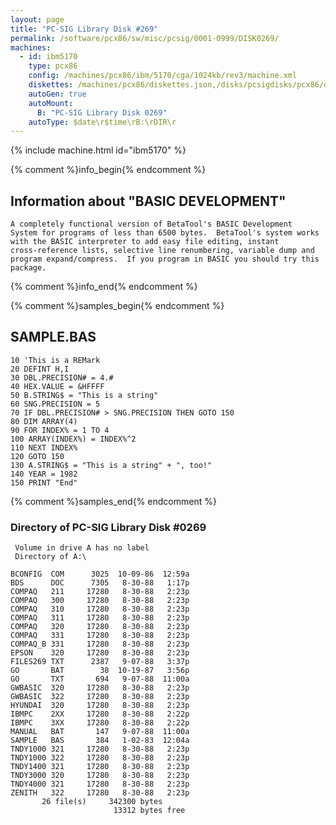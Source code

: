 ```yaml
---
layout: page
title: "PC-SIG Library Disk #269"
permalink: /software/pcx86/sw/misc/pcsig/0001-0999/DISK0269/
machines:
  - id: ibm5170
    type: pcx86
    config: /machines/pcx86/ibm/5170/cga/1024kb/rev3/machine.xml
    diskettes: /machines/pcx86/diskettes.json,/disks/pcsigdisks/pcx86/diskettes.json
    autoGen: true
    autoMount:
      B: "PC-SIG Library Disk 0269"
    autoType: $date\r$time\rB:\rDIR\r
---
```


{% include machine.html id="ibm5170" %}

{% comment %}info_begin{% endcomment %}

## Information about "BASIC DEVELOPMENT"

    A completely functional version of BetaTool's BASIC Development
    System for programs of less than 6500 bytes.  BetaTool's system works
    with the BASIC interpreter to add easy file editing, instant
    cross-reference lists, selective line renumbering, variable dump and
    program expand/compress.  If you program in BASIC you should try this
    package.
{% comment %}info_end{% endcomment %}

{% comment %}samples_begin{% endcomment %}

## SAMPLE.BAS

```bas
10 'This is a REMark
20 DEFINT H,I
30 DBL.PRECISION# = 4.#
40 HEX.VALUE = &HFFFF
50 B.STRING$ = "This is a string"
60 SNG.PRECISION = 5
70 IF DBL.PRECISION# > SNG.PRECISION THEN GOTO 150
80 DIM ARRAY(4)
90 FOR INDEX% = 1 TO 4
100 ARRAY(INDEX%) = INDEX%^2
110 NEXT INDEX%
120 GOTO 150
130 A.STRING$ = "This is a string" + ", too!"
140 YEAR = 1982
150 PRINT "End"
```

{% comment %}samples_end{% endcomment %}

### Directory of PC-SIG Library Disk #0269

     Volume in drive A has no label
     Directory of A:\

    BCONFIG  COM      3025  10-09-86  12:59a
    BDS      DOC      7305   8-30-88   1:17p
    COMPAQ   211     17280   8-30-88   2:23p
    COMPAQ   300     17280   8-30-88   2:23p
    COMPAQ   310     17280   8-30-88   2:23p
    COMPAQ   311     17280   8-30-88   2:23p
    COMPAQ   320     17280   8-30-88   2:23p
    COMPAQ   331     17280   8-30-88   2:23p
    COMPAQ_B 331     17280   8-30-88   2:23p
    EPSON    320     17280   8-30-88   2:23p
    FILES269 TXT      2387   9-07-88   3:37p
    GO       BAT        38  10-19-87   3:56p
    GO       TXT       694   9-07-88  11:00a
    GWBASIC  320     17280   8-30-88   2:23p
    GWBASIC  322     17280   8-30-88   2:23p
    HYUNDAI  320     17280   8-30-88   2:23p
    IBMPC    2XX     17280   8-30-88   2:22p
    IBMPC    3XX     17280   8-30-88   2:22p
    MANUAL   BAT       147   9-07-88  11:00a
    SAMPLE   BAS       384   1-02-83  12:04a
    TNDY1000 321     17280   8-30-88   2:23p
    TNDY1000 322     17280   8-30-88   2:23p
    TNDY1400 321     17280   8-30-88   2:23p
    TNDY3000 320     17280   8-30-88   2:23p
    TNDY4000 321     17280   8-30-88   2:23p
    ZENITH   322     17280   8-30-88   2:23p
           26 file(s)     342300 bytes
                           13312 bytes free
